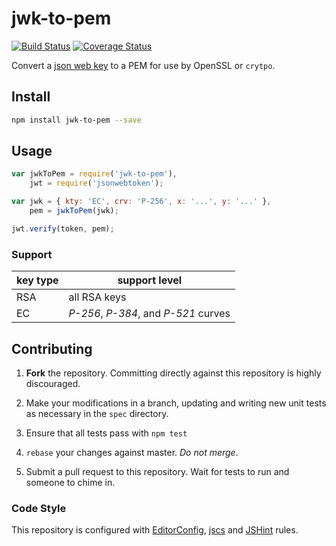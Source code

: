 # jwk-to-pem

[![Build Status](https://travis-ci.org/Brightspace/node-jwk-to-pem.svg?branch=master)](https://travis-ci.org/Brightspace/node-jwk-to-pem) [![Coverage Status](https://coveralls.io/repos/Brightspace/node-jwk-to-pem/badge.svg)](https://coveralls.io/r/Brightspace/node-jwk-to-pem)

Convert a [json web key][jwk] to a PEM for use by OpenSSL or `crytpo`.

## Install
```sh
npm install jwk-to-pem --save
```

## Usage
```js
var jwkToPem = require('jwk-to-pem'),
	jwt = require('jsonwebtoken');

var jwk = { kty: 'EC', crv: 'P-256', x: '...', y: '...' },
	pem = jwkToPem(jwk);

jwt.verify(token, pem);
```

### Support

key type | support level
---------|--------------
 RSA     | all RSA keys
 EC      | _P-256_, _P-384_, and _P-521_ curves

## Contributing

1. **Fork** the repository. Committing directly against this repository is
   highly discouraged.

2. Make your modifications in a branch, updating and writing new unit tests
   as necessary in the `spec` directory.

3. Ensure that all tests pass with `npm test`

4. `rebase` your changes against master. *Do not merge*.

5. Submit a pull request to this repository. Wait for tests to run and someone
   to chime in.

### Code Style

This repository is configured with [EditorConfig][EditorConfig], [jscs][jscs]
and [JSHint][JSHint] rules.

[algs]: https://tools.ietf.org/html/rfc7518#section-3.1
[jwk]: https://tools.ietf.org/html/rfc7517
[EditorConfig]: http://editorconfig.org/
[jscs]: http://jscs.info/
[JSHint]: http://jshint.com/
